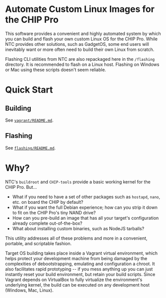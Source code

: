 # Automate Custom Linux Images for the CHIP Pro
This software provides a convenient and highly automated system by which you can build and flash your own custom Linux OS for the CHIP Pro.  While NTC provides other solutions, such as GadgetOS, some end users will inevitably want or more often need to build their own Linux from scratch.

Flashing CLI utilities from NTC are also repackaged here in the `/flashing` directory.  It is recommended to flash on a Linux host.  Flashing on Windows or Mac using these scripts doesn't seem reliable.

# Quick Start
## Building
See [`vagrant/README.md`](https://github.com/msolters/linux-chip-build-tool/tree/master/vagrant).

## Flashing
See [`flashing/README.md`](https://github.com/msolters/linux-chip-build-tool/tree/master/flashing).

# Why?
NTC's `buildroot` and `CHIP-tools` provide a basic working kernel for the CHIP Pro.  But...
*  What if you need to have a set of other packages such as `hostapd`, `nano`, etc. on board the CHIP by default?
*  What if you want the full Debian experience; how can you strip it down to fit on the CHIP Pro's tiny NAND drive?
*  How can you pre-build an image that has all your target's configuration already complete out-of-the-box?
*  What about installing custom binaries, such as NodeJS tarballs?

This utility addresses all of these problems and more in a convenient, portable, and scriptable fashion.

Target OS building takes place inside a Vagrant virtual environment, which helps protect your development machine from being damaged by the complexities of debootstrapping, emulating and configuration a chroot.  It also facilitates rapid prototyping -- if you mess anything up you can just instantly reset your build environment, but retain your build scripts.  Since Vagrant depends on VirtualBox to fully virtualize the environment's underlying kernel, the build can be executed on any development host (Windows, Mac, Linux).
